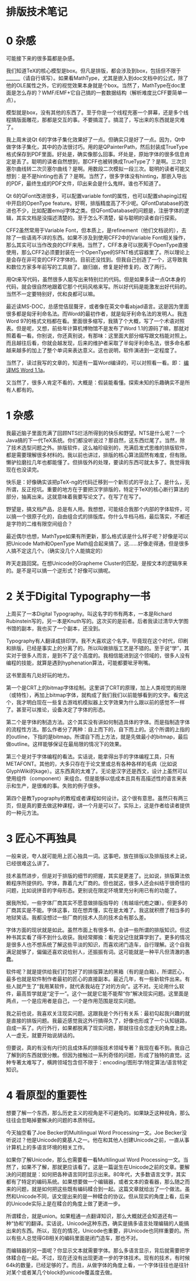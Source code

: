 # 排版技术笔记

# 0 杂感

可能接下来的很多篇都是杂感。

我们知道TeX的核心模型是box。但凡是排版，都会涉及到box，包括但不限于______（请自行填写）。如果看MathType，尤其是嵌入到doc文档中的公式，除了他的OLE属性之外，它的视觉效果本身就是个box。当然了，MathType在doc里面是怎么存的？WMF/EMF+它自己搞的一套数据结构（解析难度比CFF要简单一点）。

模型就是box，没有其他的东西了。至于你是一个线程充塞一个屏幕，还是多个线程搞版面雕花，那都是交互的事。不要搞混了。搞混了，写出来的东西就是灾难了。

我上周末说Qt 6的字体子集化效果好了一点。但确实只是好了一点。因为，Qt中做字体子集化，其中的办法很讨巧。用的是QPainterPath，然后封装成TrueType格式保存到PDF里面。好处是，确实像那么回事。坏处是，原始字体的很多信息肯定是丢了。聪明的读者自然想到，那CFF也被转换成TrueType了？是啊。三次贝塞尔曲线转二次贝塞尔曲线？是啊。用数段二次模拟一段三次。聪明的读者可能又想到：是不是hinting也丢了？是啊。当然了，很多字体没有hinting，那嵌入导出的PDF，最终生成的PDF文件，印出来会是什么鬼样。谁也不知道了。

Qt 6的QFont改进很多，可以配置variable font的属性，也可以配置shaping过程中开启的OpenType feature。好啊，排版精度高了不少呢。QFontDatabase的改进也不少，比如配置emoji字体之类。但QFontDatabase的问题是，注册字体的逻辑，其实文档是没描述清楚的。至于怎么不清楚，留与聪明的读者自行探索。

CFF2虽然常用于Variable Font，但本质上，是refinement（他们文档说的），去除了一些语焉不详的东西。如果不涉及到使用CFF2中的Variable Font相关操作，那么其实可以当作改良的CFF来用。当然了，CFF本身可以脱离于OpenType直接使用，那么CFF2必须要封装在一个OpenType的SFNT格式容器里了。所以理论上是会存在非可变的CFF2字体的。目前还没找到。但我自己创造了一个，这导致我和数位方家多年前写的工具崩了。崩归崩，修复是好修复的，改了两行。

用Qt来写代码，虽然很多人能写出来特别烂的代码。但是如果多读一点Qt本身的代码，就会很自然地跟着它那个代码风格来写。所以好代码是能激发出好代码的。当然不一定要特别好，优和良都可以嘛。

最近读MS-DOC，总感觉佶屈聱牙，或者像在英文中看abjad语言。这是因为里面很多都是匈牙利命名法。而Word的最初作者，就是匈牙利命名法的发明人。我连Word 97的格式文档都在看。里面很多缩写，我猜了个大概，写了一个术语对照表。但是呢，又想，前些年计算机博物馆不是发布了Word 1.1的源码了嘛，那就对照着看一看。你别说，你还真别说，有那味：这里面大部分缩写跟文档能对照上。而且越往后看，你就会越发现，后来的维护者采取了半匈牙利命名法，很多命名都越来越多的加上了整个单词来表达意义。这也说明，软件演进到一定程度了。

当然了，读过我写的文章的，知道有一篇Word编译的，可以对照看一看。即：
[编译MS Word 1.1a](https://zhuanlan.zhihu.com/p/48528499)。

又当然了，很多人肯定不看的，大概是：假装能看懂。探索未知的乐趣确实不是所有人都有的。

# 1 杂感

我最近脑子里面充满了回顾NTS烂活所得到的快乐和野望。NTS是什么呢？一个Java搞的下一代TeX系统。你们都没听说过？那自然，这东西烂尾了。当然，除了技术选型问题之外。排版软件，这么袖珍级别的，充满启发式思维的排版软件，都是需要理解很多材料的。我以前也讲过，排版的核心算法固然有难度，但有限。懒驴拉磨拉几年也都能懂了。但排版外的处理，要读的东西可就太多了。我觉得我现在也没读完。

快乐是：好像确实该把pTeX-ng的代码迁移到一个新形式的平台上了。是什么，无所谓，反正挖坑。重要的地方在于要把汉字排版的，特定于TeX的核心断行算法的部分，抽离出来。这就意味着我要写论文了。在写了在写了。

野望是，搞文档产品，总是有人用。我想想，可能结合我那个内部的字体软件，可以搞一个很原子化的，自由组合式的排版库。你什么牛档马档，最后落实，不都还是字符的二维有限空间组合？

最近偶尔也想，MathType如果有所更新，那么格式该是什么样子呢？好像是可以把Unicode Math和OpenType Math组合起来搞了。这……好像走得通，但是很多人搞不定这几个。（确实没几个人能搞定的）

昨天走路回窝。在想Unicode的Grapheme Cluster的匹配，是按文本的逻辑序来的。是不是可以搞一个逆形式？好像可以搞呢。

# 2 关于Digital Typography一书

上周买了一本Digital Typography。叫这名字的书有两本，一本是Richard Rubinstein写的，另一本是Knuth写的。这次买的是前者。后者我读过清华大学图书馆的副本，我也买了一个副本，还没到。

Typography有人翻译成排印学。我不大喜欢这个名字。毕竟现在这个时代，印刷和排版，已经是事实上的分离了的。所以叫做排版工艺是不错的。至于说“学”，其实对于很多人而言，是到不了这个高度的。我相信能进到这个领域的，很多人没有编程的技能，就算是遇到hyphenation算法，可能都要呲牙咧嘴。

这书里面有几处好玩的地方。

第一个是CRT上的bitmap字体绘制。这里讲了CRT的原理，加上人类视觉的局限（或特性），再加上bitmap字体，就构成了我们我们以前能够看到的文字。看完这个，我才明白现在一些复古游戏机模拟器上文字效果为什么跟以前的感觉不一样了。甚至可以推论，设备决定了字体的形态。

第二个是字体的制造方法。这个其实没有讲如何制造具体的字体。而是指制造字体的流程性方法。那么作者分了两种：自上而下的，自下而上的。这个所谓的上指的的outline，下指的是bitmap。所谓自下而上方法，就是先做最小的bitmap，最后做outline。这样能够保证在最局限的情况下的效果。

第三个是对于字体编程的看法。实话说，能拿得出手的字体编程工具，只有METAFONT。其他的，大多只存在于论文里或总有各种各样的毛病（比如说GlyphWiki的kage）。这东西真的太难了。无论是汉字还是西文，设计上虽然可以使用组件（component）来组合。但是能够以低成本且具有高描述性的语言来表示和生产，是很难的事。失败的例子很多。

第四个是教Typography的教程或者课程如何设计。这个很有意思。虽然只有两三页，但是真的要去做这种课程，讲一个月是可以了。实际上，这是作者给读者提供的一种元方法。

# 3 匠心不再独具

一般来说，夸人就可能用上匠心独具一词。这事吧，放在排版以及排版技术上说，已经很难这么讲了。

技术虽然进步，但是对于排版的细节的把握，其实是更差了。比如说，排版算法依赖程序所提供的。字体，靠着几大厂商的。但也就这，很多人还会纠结于很奇怪的问题，比如说拼音的字母形态。更别说在限定环境里充分利用已有的功能了。

据我所知，一些字体厂商其实不愿意做排版指导的（有越俎代庖之嫌）。但更多的厂商其实是不能。字体这事，现在想弄懂，实在是太难了。我这就积攒了相当多的地狱笑话。我都没想过一些厂商的技术人员的技术会有那么差。

字体方面的现状就是如此。虽然市面上有很多书，会讲一些所谓的排版知识。但这种书其实看了得不到什么收获。我经常揶揄：看完没记住就算学到了。更多的情况是很多人也不想系统了解这些平淡的知识，而喜欢闭门造车，自行理解。这个自我满足就够了，偏偏还喜欢说给别人，还振振有词。这可能就是一种平凡但清澈的愚蠢。

软件呢？就是提供给我们打包好了的排版算法的黑箱（有的是白箱）。所谓匠心，最多也就是软件制作者最初的匠心的直接副本。最近几年，有一些新软件出来。有些人就产生了“我用某软件，就代表我站在了对的方向”。这不对。无论用什么软件，最高哲学就是“定于一”。这个一就是它能不能帮“你”解决现实问题。这里面是两点，一个是应用者是自己，一个是作用范围是现实问题。

我之前也说，我喜欢关注现实问题。这跟我是个外行有关系：最初勾起我兴趣的就是直接的排版问题。我最近感觉我这外行搞得久了，好像也形成了一个认知链路，自成一系了。内行外行，如果都脱离了现实问题，那就往往会忘虚无的角度上跑。人一虚无，就要开始说胡话的。

但要说，真的有没有内行的且成体系的排版技术领域专著？我现在看不到。我自己了解到的东西就很分散。但因为接触过一系列奇怪的问题，形成了独特的直觉。这种专著太难写了，横跨领域包含但不限于：encoding/图形学/特定算法/语言特定知识。

# 4 看原型的重要性

想要了解一个东西，那么历史主义的视角是不可避免的。如果缺乏这种视角，那么往往会忽略掉要解决的问题的本质特征。

今天抽空看了Joe Becker的Multilingual Word Processing一文。Joe Becker没听说过？他是Unicode的奠基人之一。他在和其他人创建Unicode之前，一直从事计算机上的多语言环境的相关工作。

如果你了解Unicode，那么也需要看一看Multilingual Word Processing一文。当然了，如果不了解，那就更应该看了。这是一篇诞生在Unicode之前的文章。要解决的问题就是：如何把各种语言同时显示出来。80年代，大多数语言文字，其实都有了特定的编码系统。如果想要做一个编辑器，或者文本的查看器，那么随之而来的问题，就是如何把这些既有编码糅合到一起。这篇文章就给出了一个做法。虽然和Unicode不同，该文提出来的是一种糅合的协议。但从现实的角度上看，后来的Unicode实际上是在糅合的角度上做了更进一步。

所谓糅合，就是union。如果粗通一点翻译知识，那么大概就还会知道还有一种“协和”的翻译。实话说，Unicode这种东西，确实是搞多语言处理编辑的人能搞出来的东西。所以，现在的情况，Unicode也重要，非Unicode也同样重要的。所以有些人总觉得GB相关的编码里面是闭门造车，那也不对。

而编辑器的另一面呢？你显示文本就需要字体。那么多语言显示，背后就需要把字体糅合在一起。不过，现在还没有出现更进一步的字体技术。现有的技术，有时候64k的数量，已经足够的了。而且，从做字体的角度上看，一个字体往往也是往针对某个或者某几个block的unicode覆盖度去做。
